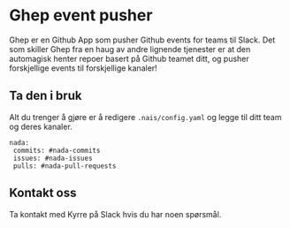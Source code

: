 # Ghep event pusher

Ghep er en Github App som pusher Github events for teams til Slack.
Det som skiller Ghep fra en haug av andre lignende tjenester er at den automagisk henter repoer basert på Github teamet ditt, og pusher forskjellige events til forskjellige kanaler!

## Ta den i bruk

Alt du trenger å gjøre er å redigere `.nais/config.yaml` og legge til ditt team og deres kanaler.

```
nada:
 commits: #nada-commits
 issues: #nada-issues
 pulls: #nada-pull-requests
```

## Kontakt oss

Ta kontakt med Kyrre på Slack hvis du har noen spørsmål.
